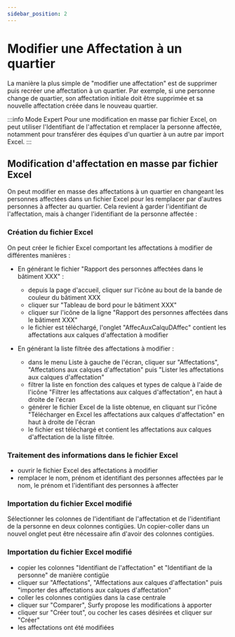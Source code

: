 ```yaml
---
sidebar_position: 2
---
```

# Modifier une Affectation à un quartier

La manière la plus simple de "modifier une affectation" est de supprimer puis recréer une affectation à un quartier.
Par exemple, si une personne change de quartier, son affectation initiale doit être supprimée et sa nouvelle affectation créée dans le nouveau quartier.


:::info Mode Expert
Pour une modification en masse par fichier Excel, on peut utiliser l'Identifiant de l'affectation et remplacer la personne affectée, notamment pour transférer des équipes d'un quartier à un autre par import Excel. 
:::

## Modification d'affectation en masse par fichier Excel

On peut modifier en masse des affectations à un quartier en changeant les personnes affectées dans un fichier Excel pour les remplacer par d'autres personnes à affecter au quartier. Cela revient à garder l'identifiant de l'affectation, mais à changer l'identifiant de la personne affectée :

### Création du fichier Excel

On peut créer le fichier Excel comportant les affectations à modifier de différentes manières :

-   En générant le fichier "Rapport des personnes affectées dans le bâtiment XXX" : 

    -   depuis la page d'accueil, cliquer sur l'icône au bout de la bande de couleur du bâtiment XXX
    -   cliquer sur "Tableau de bord pour le bâtiment XXX"
    -   cliquer sur l'icône de la ligne "Rapport des personnes affectées dans le bâtiment XXX" 
    -   le fichier est téléchargé, l'onglet "AffecAuxCalquDAffec" contient les affectations aux calques d'affectation à modifier

-   En générant la liste filtrée des affectations à modifier :

    -   dans le menu Liste à gauche de l'écran, cliquer sur "Affectations", "Affectations aux calques d'affectation" puis "Lister les affectations aux calques d'affectation"
    -  filtrer la liste en fonction des calques et types de calque à l'aide de l'icône "Filtrer les affectations aux calques d'affectation", en haut à droite de l'écran
    -  générer le fichier Excel de la liste obtenue, en cliquant sur l'icône "Télécharger en Excel les affectations aux calques d'affectation" en haut à droite de l'écran
    -   le fichier est téléchargé et contient les affectations aux calques d'affectation de la liste filtrée.


### Traitement des informations dans le fichier Excel

-   ouvrir le fichier Excel des affectations à modifier
-   remplacer le nom, prénom et identifiant des personnes affectées par le nom, le prénom et l'identifiant des personnes à affecter


### Importation du fichier Excel modifié

Sélectionner les colonnes de l'identifiant de l'affectation et de l'identifiant de la personne en deux colonnes contigües.
Un copier-coller dans un nouvel onglet peut être nécessaire afin d'avoir des colonnes contigües.

### Importation du fichier Excel modifié

-   copier les colonnes "Identifiant de l'affectation" et "Identifiant de la personne" de manière contigüe
-   cliquer sur "Affectations", "Affectations aux calques d'affectation" puis "importer des affectations aux calques d'affectation"
-   coller les colonnes contigües dans la case centrale
-   cliquer sur "Comparer", Surfy propose les modifications à apporter
-   cliquer sur "Créer tout", ou cocher les cases désirées et cliquer sur "Créer"
-   les affectations ont été modifiées

